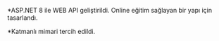 *ASP.NET 8 ile WEB API geliştirildi.
Online eğitim sağlayan bir yapı için tasarlandı.

*Katmanlı mimari tercih edildi.


